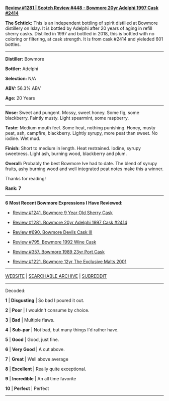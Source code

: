 
[**Review #1281 | Scotch Review #448 - Bowmore 20yr Adelphi 1997 Cask #2414**]( https://t8ke.review/review-1281-bowmore-20yr-adelphi-1997-cask-2414)

**The Schtick:** This is an independent bottling of spirit distilled at Bowmore distillery on Islay. It is bottled by Adelphi after 20 years of aging in refill sherry casks. Distilled in 1997 and bottled in 2018, this is bottled with no coloring or filtering, at cask strength. It is from cask #2414 and yieleded 601 bottles. 

-----

**Distiller:** Bowmore

**Bottler:** Adelphi

**Selection:** N/A

**ABV:** 56.3% ABV

**Age:** 20 Years 

-----

**Nose:**  Sweet and pungent. Mossy, sweet honey. Some fig, some blackberry. Faintly musty. Light spearmint, some raspberry. 

**Taste:** Medium mouth feel. Some heat, nothing punishing. Honey, musty peat, ash, campfire, blackberry. Lightly syrupy, more peat than sweet. No iodine. Wet mud.

**Finish:** Short to medium in length. Heat restrained. Iodine, syrupy sweetness. Light ash, burning wood, blackberry and plum. 

**Overall:** Probably the best Bowmore Ive had to date. The blend of syrupy fruits, ashy burning wood and well integrated peat notes make this a winner. 

Thanks for reading!

**Rank: 7**

----- 

**6 Most Recent Bowmore Expressions I Have Reviewed:** 

- [Review #1241. Bowmore 9 Year Old Sherry Cask]( https://t8ke.review/review-1241-bowmore-9-year-old-sherry-cask) 

- [Review #1281. Bowmore 20yr Adelphi 1997 Cask #2414]( https://t8ke.review/review-1281-bowmore-20yr-adelphi-1997-cask-2414) 

- [Review #690. Bowmore Devils Cask III]( https://t8ke.review/review-690-bowmore-the-devils-cask-iii/) 

- [Review #795. Bowmore 1992 Wine Cask]( https://t8ke.review/review-795-bowmore-1992-16yr-wine-cask/) 

- [Review #357. Bowmore 1989 23yr Port Cask]( https://t8ke.review/review-357-bowmore-1989-23yr-port-cask/) 

- [Review #1221. Bowmore 12yr The Exclusive Malts 2001]( https://t8ke.review/review-1221-bowmore-12yr-the-exclusive-malts-2001) 

-----

[WEBSITE](https://t8ke.review) | [SEARCHABLE ARCHIVE](https://t8ke.review/review-archive/) | [SUBREDDIT](https://reddit.com/r/t8kereviews)

-----

Decoded:

**1** | **Disgusting** | So bad I poured it out.

**2** | **Poor** | I wouldn't consume by choice.

**3** | **Bad** | Multiple flaws.

**4** | **Sub-par** | Not bad, but many things I'd rather have.

**5** | **Good** | Good, just fine.

**6** | **Very Good** | A cut above.

**7** | **Great** | Well above average

**8** | **Excellent** | Really quite exceptional.

**9** | **Incredible** | An all time favorite

**10** | **Perfect** | Perfect

----

